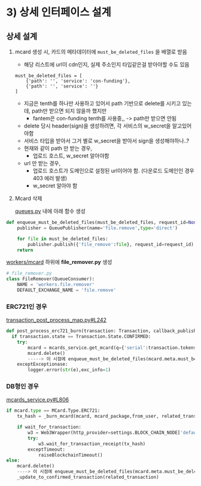 # 3) 상세 인터페이스 설계

## 상세 설계

1. mcard 생성 시, 카드의 메타데이터에 `must_be_deleted_files` 을 배열로 받음
    - 해당 리스트에 url이 cdn인지, 실제 주소인지 타입같은걸 받아야할 수도 있음
    ```
    must_be_deleted_files = [
        {'path': '', 'service': 'con-funding'},
        {'path': '', 'service': ''}
    ]
    ```
    - 지금은 tenth를 하나만 사용하고 있어서 path 기반으로 delete를 시키고 있는데, path만 받으면 되지 않을까 했지만
        - fantem은 con-funding tenth를 사용중,, -> path만 받으면 안됨
    - delete 당시 header(sign)을 생성하려면, 각 서비스의 w_secret을 알고있어야함
    - 서비스 타입을 받아서 그거 별로 w_secret을 받아서 sign을 생성해야하나..?
    - 현재와 같이 path 만 받는 경우, 
        - 업로드 호스트, w_secret 알아야함
    - url 만 받는 경우,
        - 업로드 호스트가 도메인으로 설정된 url이어야 함. (다운로드 도메인인 경우 403 에러 발생)
        - w_secret 알아야 함


2. Mcard 삭제

    [queues.py](https://github.daumkakao.com/blockchain-tf/koin-server/blob/master/mcard/services/queues.py) 내에 아래 함수 생성 

```python
def enqueue_must_be_deleted_files(must_be_deleted_files, request_id=None)
    publisher = QueuePublisher(name='file.remove',type='direct')

    for file in must_be_deleted_files:
        publisher.publish({'file_remove':file}, request_id=request_id)
    return
```

[workers/mcard](https://github.daumkakao.com/blockchain-tf/koin-server/tree/master/workers/mcard)
하위에 **file_remover.py** 생성

```python
# file_remover.py
class FileRemover(QueueConsumer):
    NAME = 'workers.file.remover'
    DEFAULT_EXCHANGE_NAME = 'file.remove'
```

### ERC721인 경우

[transaction_post_process_map.py#L242](https://github.daumkakao.com/blockchain-tf/koin-server/blob/master/workers/transaction/transaction_post_process_map.py#L242)

```python
def post_process_erc721_burn(transaction: Transaction, callback_publisher=None):
  if transaction.state == Transaction.State.CONFIRMED:
    try:
        mcard = mcards_service.get_mcard(q={'serial':transaction.tokens_transferred.value})
        mcard.delete()
        -----> 이 시점에 enqueue_must_be_deleted_files(mcard.meta.must_be_deleted_files) 
    exceptExceptionase:
        logger.error(str(e),exc_info=1)
```

### DB형인 경우

[mcards_service.py#L806](https://github.daumkakao.com/blockchain-tf/koin-server/blob/master/mcard/services/mcards_service.py#L806)

```python
if mcard.type == MCard.Type.ERC721:
    tx_hash = _burn_mcard(mcard, mcard_package,from_user, related_transaction,nonce)

    if wait_for_transaction:
        w3 = Web3Wrapper(http_provider=settings.BLOCK_CHAIN_NODE['default']['URI'])
        try:
            w3.wait_for_transaction_receipt(tx_hash)
        exceptTimeout:
            raiseBlockchainTimeout()
else:
    mcard.delete()
    ----> 이 시점에 enqueue_must_be_deleted_files(mcard.meta.must_be_deleted_files) 
    _update_to_confirmed_transaction(related_transaction)
```
